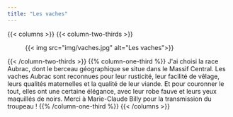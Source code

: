 ```yaml
---
title: "Les vaches"
---
```


{{< columns >}}
{{< column-two-thirds >}}
<figure class="ferme-figure">
  {{< img src="img/vaches.jpg" alt="Les vaches">}}
</figure>
{{< /column-two-thirds >}}
{{% column-one-third %}}
J'ai choisi la race Aubrac, dont le berceau géographique se situe dans le
Massif Central. Les vaches Aubrac sont reconnues pour leur rusticité, leur
facilité de vêlage, leurs qualités maternelles et la qualité de leur viande. Et
pour couronner le tout, elles ont une certaine élégance, avec leur robe fauve
et leurs yeux maquillés de noirs. Merci à Marie-Claude Billy pour la
transmission du troupeau !
{{% /column-one-third %}}
{{< /columns >}}
